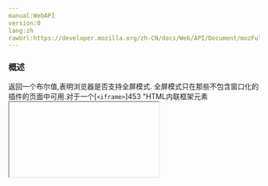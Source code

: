 ```yaml
---
manual:WebAPI
version:0
lang:zh
rawUrl:https://developer.mozilla.org/zh-CN/docs/Web/API/Document/mozFullScreenEnabled
---
```





### 概述<a name="Summary"></a>


返回一个布尔值,表明浏览器是否支持全屏模式. 全屏模式只在那些不包含窗口化的插件的页面中可用.对于一个[`<iframe>`]453 "HTML内联框架元素 <iframe> 表示嵌套的浏览上下文，有效地将另一个HTML页面嵌入到当前页面中。在HTML 4.01中，文档可能包含头部和正文，或头部和框架集，但不能包含正文和框架集。但是，<iframe>可以在正常的文档主体中使用。每个浏览上下文都有自己的会话历史记录和活动文档。包含嵌入内容的浏览上下文称为父浏览上下文。顶级浏览上下文（没有父级）通常是浏览器窗口。")元素中的页面,则它必需拥有`[mozallowfullscreen]24619 "")`属性.


### 语法<a name="Syntax"></a>

```
var isFullScreenAvailable = document.mozFullScreenEnabled;
```


如果当前文档可以进入全屏模式,则`isFullScreenAvailable`为`true`


### 例子<a name="Example"></a>

```
function requestFullScreen() {
  if (document.mozFullScreenEnabled) {
    videoElement.requestFullScreen();
  } else {
    console.log('你的浏览器不支持全屏模式!');
  }
}
```

### 备注<a name="备注"></a>


进入页面[使用全屏模式]24620 "zh-cn/DOM/Using full-screen mode")查看详情和示例.


### 浏览器兼容性<a name="Specification"></a>


**[We&#39;re converting our compatibility data into a machine-readable JSON format]3344 "")**. This compatibility table still uses the old format, because we haven&#39;t yet converted the data it contains.**[Find out how you can help!]3392 "")**


* 
* 
Feature | Chrome | Firefox (Gecko) | Internet Explorer | Opera | Safari 
Basic support | ? | [10.0]4097 "Released on 2012-01-31.")(10.0) | ? | ? | ? 




### 规范<a name="Specification"></a>


该方法在规范草案[http://dvcs.w3.org/hg/fullscrezh-cn/raw-file/tip/Overview.html#dom-document-fullscreenenabled]24621 "http://dvcs.w3.org/hg/fullscrezh-cn/raw-file/tip/Overview.html#dom-document-fullscreenenabled")中被提出.


### 相关链接<a name="相关链接"></a>

* [Using full-screen mode]24620 "zh-cn/DOM/Using full-screen mode")
* [`element.mozRequestFullScreen()`]24614 "此页面仍未被本地化, 期待您的翻译!")
* [`document.mozCancelFullScreen()`]24615 "此页面仍未被本地化, 期待您的翻译!")
* [`document.mozFullScreen`]24616 "返回一个布尔值,表明当前文档是否处于全屏模式.")
* [`document.mozFullScreenElement`]8657 "返回当前文档中正在以全屏模式显示的Element节点,如果没有使用全屏模式,则返回null.")
* [`:-moz-full-screen`]24617 "此页面仍未被本地化, 期待您的翻译!")
* `[mozallowfullscreen]24619 "")`



## 文档标签和贡献者
**此页面的贡献者：**[teoli]160 ""),[khalid32]10688 ""),[ziyunfei]61 "")
**最后编辑者:**[khalid32]10688 ""),<time>Oct 23, 2014, 11:33:21 PM</time>


